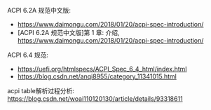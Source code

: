 
ACPI 6.2A 规范中文版:

* https://www.daimongu.com/2018/01/20/acpi-spec-introduction/
* [ACPI 6.2A 规范中文版]第 1 章: 介绍, https://www.daimongu.com/2018/01/20/acpi-spec-introduction/


ACPI 6.4 规范:

* https://uefi.org/htmlspecs/ACPI_Spec_6_4_html/index.html
* https://blog.csdn.net/anqi8955/category_11341015.html

acpi table解析过程分析: https://blog.csdn.net/woai110120130/article/details/93318611

